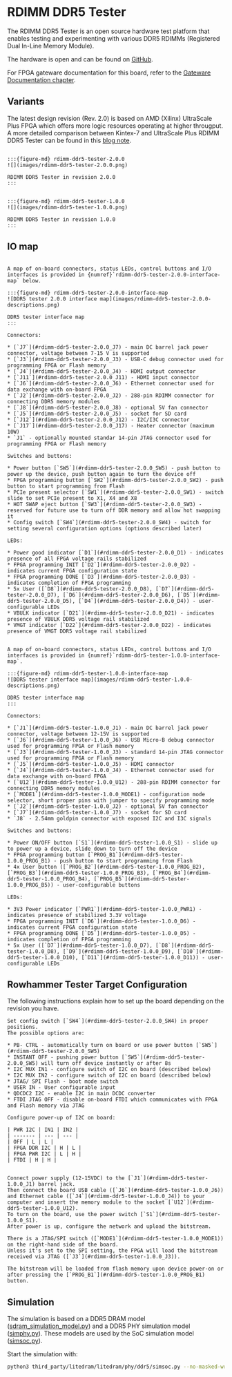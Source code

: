 # RDIMM DDR5 Tester

The RDIMM DDR5 Tester is an open source hardware test platform that enables testing and experimenting with various DDR5 RDIMMs (Registered Dual In-Line Memory Module).

The hardware is open and can be found on [GitHub](https://github.com/antmicro/rdimm-ddr5-tester).

For FPGA gateware documentation for this board, refer to the [Gateware Documentation chapter](build/ddr5_test_board/documentation/index.rst).

## Variants

The latest design revision (Rev. 2.0) is based on AMD (Xilinx) UltraScale Plus FPGA which offers more logic resources operating at higher througput. A more detailed comparison between Kintex-7 and UltraScale Plus RDIMM DDR5 Tester can be found in this [blog note](https://antmicro.com/blog/2024/12/data-center-rdimm-ddr5-tester-2-0/).  

````{tab} Revision 2.0

:::{figure-md} rdimm-ddr5-tester-2.0.0
![](images/rdimm-ddr5-tester-2.0.0.png)

RDIMM DDR5 Tester in revision 2.0.0
:::
````
````{tab} Revision 1.0

:::{figure-md} rdimm-ddr5-tester-1.0.0
![](images/rdimm-ddr5-tester-1.0.0.png)

RDIMM DDR5 Tester in revision 1.0.0
:::
````

## IO map

````{tab} Revision 2.0

A map of on-board connectors, status LEDs, control buttons and I/O interfaces is provided in {numref}`rdimm-ddr5-tester-2.0.0-interface-map` below.

:::{figure-md} rdimm-ddr5-tester-2.0.0-interface-map
![DDR5 tester 2.0.0 interface map](images/rdimm-ddr5-tester-2.0.0-descriptions.png)

DDR5 tester interface map
:::

Connectors:

* [`J7`](#rdimm-ddr5-tester-2.0.0_J7) - main DC barrel jack power connector, voltage between 7-15 V is supported
* [`J3`](#rdimm-ddr5-tester-2.0.0_J3) - USB-C debug connector used for programming FPGA or Flash memory
* [`J4`](#rdimm-ddr5-tester-2.0.0_J4) - HDMI output connector
* [`J11`](#rdimm-ddr5-tester-2.0.0_J11) - HDMI input connector
* [`J6`](#rdimm-ddr5-tester-2.0.0_J6) - Ethernet connector used for data exchange with on-board FPGA
* [`J2`](#rdimm-ddr5-tester-2.0.0_J2) - 288-pin RDIMM connector for connecting DDR5 memory modules
* [`J8`](#rdimm-ddr5-tester-2.0.0_J8) - optional 5V fan connector
* [`J5`](#rdimm-ddr5-tester-2.0.0_J5) - socket for SD card
* [`J12`](#rdimm-ddr5-tester-2.0.0_J12) - I2C/I3C connector
* [`J17`](#rdimm-ddr5-tester-2.0.0_J17) - Heater connector (maximum 10W)
* `J1` - optionally mounted standar 14-pin JTAG connector used for programming FPGA or Flash memory

Switches and buttons:

* Power button [`SW5`](#rdimm-ddr5-tester-2.0.0_SW5) - push button to power up the device, push button again to turn the device off
* FPGA programming button [`SW2`](#rdimm-ddr5-tester-2.0.0_SW2) - push button to start programming from Flash
* PCIe present selector [`SW1`](#rdimm-ddr5-tester-2.0.0_SW1) - switch slide to set PCIe present to X1, X4 and X8
* HOT SWAP eject button [`SW3`](#rdimm-ddr5-tester-2.0.0_SW3) - reserved for future use to turn off DDR memory and allow hot swapping it
* Config switch [`SW4`](#rdimm-ddr5-tester-2.0.0_SW4) - switch for setting several configuration options (options described later)

LEDs:

* Power good indicator [`D1`](#rdimm-ddr5-tester-2.0.0_D1) - indicates presence of all FPGA voltage rails stabilized 
* FPGA programming INIT [`D2`](#rdimm-ddr5-tester-2.0.0_D2) - indicates current FPGA configuration state
* FPGA programming DONE [`D3`](#rdimm-ddr5-tester-2.0.0_D3) - indicates completion of FPGA programming
* 5x User ([`D8`](#rdimm-ddr5-tester-2.0.0_D8), [`D7`](#rdimm-ddr5-tester-2.0.0_D7), [`D6`](#rdimm-ddr5-tester-2.0.0_D6), [`D5`](#rdimm-ddr5-tester-2.0.0_D5), [`D4`](#rdimm-ddr5-tester-2.0.0_D4)) - user-configurable LEDs
* VBULK indicator [`D21`](#rdimm-ddr5-tester-2.0.0_D21) - indicates presence of VBULK DDR5 voltage rail stabilized 
* VMGT indicator [`D22`](#rdimm-ddr5-tester-2.0.0_D22) - indicates presence of VMGT DDR5 voltage rail stabilized 
````
````{tab} Revision 1.0

A map of on-board connectors, status LEDs, control buttons and I/O interfaces is provided in {numref}`rdimm-ddr5-tester-1.0.0-interface-map`.

:::{figure-md} rdimm-ddr5-tester-1.0.0-interface-map
![DDR5 tester interface map](images/rdimm-ddr5-tester-1.0.0-descriptions.png)

DDR5 tester interface map
:::

Connectors:

* [`J1`](#rdimm-ddr5-tester-1.0.0_J1) - main DC barrel jack power connector, voltage between 12-15V is supported
* [`J6`](#rdimm-ddr5-tester-1.0.0_J6) - USB Micro-B debug connector used for programming FPGA or Flash memory
* [`J3`](#rdimm-ddr5-tester-1.0.0_J3) - standard 14-pin JTAG connector used for programming FPGA or Flash memory
* [`J5`](#rdimm-ddr5-tester-1.0.0_J5) - HDMI connector
* [`J4`](#rdimm-ddr5-tester-1.0.0_J4) - Ethernet connector used for data exchange with on-board FPGA
* [`U12`](#rdimm-ddr5-tester-1.0.0_U12) - 288-pin RDIMM connector for connecting DDR5 memory modules
* [`MODE1`](#rdimm-ddr5-tester-1.0.0_MODE1) - configuration mode selector, short proper pins with jumper to specify programming mode
* [`J2`](#rdimm-ddr5-tester-1.0.0_J2) - optional 5V fan connector
* [`J7`](#rdimm-ddr5-tester-1.0.0_J7) - socket for SD card
* `J8` - 2.54mm goldpin connector with exposed I2C and I3C signals

Switches and buttons:

* Power ON/OFF button [`S1`](#rdimm-ddr5-tester-1.0.0_S1) - slide up to power up a device, slide down to turn off the device
* FPGA programming button [`PROG_B1`](#rdimm-ddr5-tester-1.0.0_PROG_B1) - push button to start programming from Flash
* 4x User button ([`PROG_B2`](#rdimm-ddr5-tester-1.0.0_PROG_B2), [`PROG_B3`](#rdimm-ddr5-tester-1.0.0_PROG_B3), [`PROG_B4`](#rdimm-ddr5-tester-1.0.0_PROG_B4), [`PROG_B5`](#rdimm-ddr5-tester-1.0.0_PROG_B5)) - user-configurable buttons

LEDs:

* 3V3 Power indicator [`PWR1`](#rdimm-ddr5-tester-1.0.0_PWR1) - indicates presence of stabilized 3.3V voltage
* FPGA programming INIT [`D6`](#rdimm-ddr5-tester-1.0.0_D6) - indicates current FPGA configuration state
* FPGA programming DONE [`D5`](#rdimm-ddr5-tester-1.0.0_D5) - indicates completion of FPGA programming
* 5x User ([`D7`](#rdimm-ddr5-tester-1.0.0_D7), [`D8`](#rdimm-ddr5-tester-1.0.0_D8), [`D9`](#rdimm-ddr5-tester-1.0.0_D9), [`D10`](#rdimm-ddr5-tester-1.0.0_D10), [`D11`](#rdimm-ddr5-tester-1.0.0_D11)) - user-configurable LEDs

````

## Rowhammer Tester Target Configuration

The following instructions explain how to set up the board depending on the revision you have.

````{tab} Revision 2.0
Set config switch [`SW4`](#rdimm-ddr5-tester-2.0.0_SW4) in proper positions.
The possible options are:

* PB- CTRL - automatically turn on board or use power button [`SW5`](#rdimm-ddr5-tester-2.0.0_SW5)
* INSTANT OFF - pushing power button [`SW5`](#rdimm-ddr5-tester-2.0.0_SW5) will turn off device instantly or after 8s
* I2C MUX IN1 - configure switch of I2C on board (described below)
* I2C MUX IN2 - configure switch of I2C on board (described below)
* JTAG/ SPI Flash - boot mode switch
* USER IN - User configurable input
* QDCDC2 I2C - enable I2C in main DCDC converter
* FTDI JTAG OFF - disable on-board FTDI which communicates with FPGA and Flash memory via JTAG

Configure power-up of I2C on board:

| PWR I2C | IN1 | IN2 |
| ------- | --- | --- |
| OFF | L | L |
| FPGA DDR I2C | H | L |
| FPGA PWR I2C | L | H |
| FTDI | H | H |
````
````{tab} Revision 1.0

Connect power supply (12-15VDC) to the [`J1`](#rdimm-ddr5-tester-1.0.0_J1) barrel jack.
Then connect the board USB cable ([`J6`](#rdimm-ddr5-tester-1.0.0_J6)) and Ethernet cable ([`J4`](#rdimm-ddr5-tester-1.0.0_J4)) to your computer and insert the memory module to the socket [`U12`](#rdimm-ddr5-tester-1.0.0_U12).
To turn on the board, use the power switch [`S1`](#rdimm-ddr5-tester-1.0.0_S1).
After power is up, configure the network and upload the bitstream.

There is a JTAG/SPI switch ([`MODE1`](#rdimm-ddr5-tester-1.0.0_MODE1)) on the right-hand side of the board.
Unless it's set to the SPI setting, the FPGA will load the bitstream received via JTAG ([`J3`](#rdimm-ddr5-tester-1.0.0_J3)).

The bitstream will be loaded from flash memory upon device power-on or after pressing the [`PROG_B1`](#rdimm-ddr5-tester-1.0.0_PROG_B1) button.
````

## Simulation

The simulation is based on a DDR5 DRAM model ([sdram_simulation_model.py](https://github.com/antmicro/litedram/blob/rowhammer-tester/litedram/phy/ddr5/sdram_simulation_model.py)) and a DDR5 PHY simulation model ([simphy.py](https://github.com/antmicro/litedram/blob/rowhammer-tester/litedram/phy/ddr5/simphy.py)).
These models are used by the SoC simulation model ([simsoc.py](https://github.com/antmicro/litedram/blob/rowhammer-tester/litedram/phy/ddr5/simsoc.py)).

Start the simulation with:

```sh
python3 third_party/litedram/litedram/phy/ddr5/simsoc.py --no-masked-write --with-sub-channels --dq-dqs-ratio 4 --modules-in-rank 1 --log-level error --skip-csca --skip-reset-seq --skip-mrs-seq --with-prompt --l2-size 256 --uart-name serial
```
